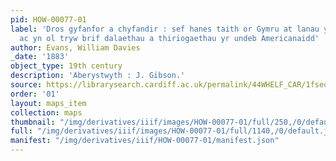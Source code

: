 ```yaml
---
pid: HOW-00077-01
label: 'Dros gyfanfor a chyfandir : sef hanes taith or Gymru at lanau y Mor Tawelog
  ac yn ol tryw brif dalaethau a thiriogaethau yr undeb Americanaidd'
author: Evans, William Davies
_date: '1883'
object_type: 19th century
description: 'Aberystwyth : J. Gibson.'
source: https://librarysearch.cardiff.ac.uk/permalink/44WHELF_CAR/1fseqj3/alma993734713402420
order: '01'
layout: maps_item
collection: maps
thumbnail: "/img/derivatives/iiif/images/HOW-00077-01/full/250,/0/default.jpg"
full: "/img/derivatives/iiif/images/HOW-00077-01/full/1140,/0/default.jpg"
manifest: "/img/derivatives/iiif/HOW-00077-01/manifest.json"
---
```

